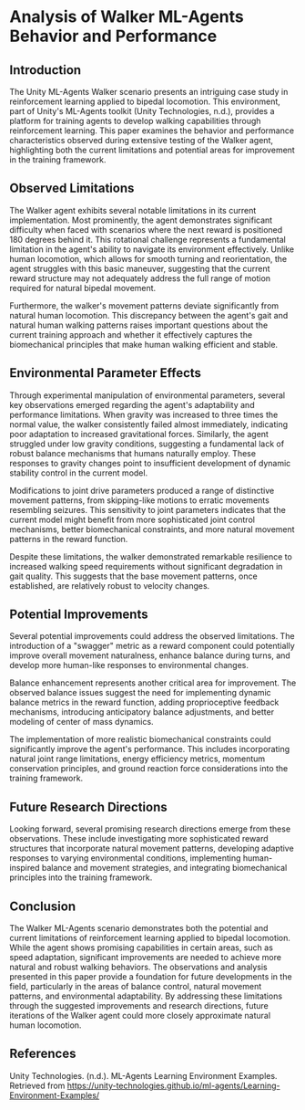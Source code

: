 # Analysis of Walker ML-Agents Behavior and Performance

## Introduction
The Unity ML-Agents Walker scenario presents an intriguing case study in reinforcement learning applied to bipedal locomotion. This environment, part of Unity's ML-Agents toolkit (Unity Technologies, n.d.), provides a platform for training agents to develop walking capabilities through reinforcement learning. This paper examines the behavior and performance characteristics observed during extensive testing of the Walker agent, highlighting both the current limitations and potential areas for improvement in the training framework.

## Observed Limitations

The Walker agent exhibits several notable limitations in its current implementation. Most prominently, the agent demonstrates significant difficulty when faced with scenarios where the next reward is positioned 180 degrees behind it. This rotational challenge represents a fundamental limitation in the agent's ability to navigate its environment effectively. Unlike human locomotion, which allows for smooth turning and reorientation, the agent struggles with this basic maneuver, suggesting that the current reward structure may not adequately address the full range of motion required for natural bipedal movement.

Furthermore, the walker's movement patterns deviate significantly from natural human locomotion. This discrepancy between the agent's gait and natural human walking patterns raises important questions about the current training approach and whether it effectively captures the biomechanical principles that make human walking efficient and stable.

## Environmental Parameter Effects

Through experimental manipulation of environmental parameters, several key observations emerged regarding the agent's adaptability and performance limitations. When gravity was increased to three times the normal value, the walker consistently failed almost immediately, indicating poor adaptation to increased gravitational forces. Similarly, the agent struggled under low gravity conditions, suggesting a fundamental lack of robust balance mechanisms that humans naturally employ. These responses to gravity changes point to insufficient development of dynamic stability control in the current model.

Modifications to joint drive parameters produced a range of distinctive movement patterns, from skipping-like motions to erratic movements resembling seizures. This sensitivity to joint parameters indicates that the current model might benefit from more sophisticated joint control mechanisms, better biomechanical constraints, and more natural movement patterns in the reward function.

Despite these limitations, the walker demonstrated remarkable resilience to increased walking speed requirements without significant degradation in gait quality. This suggests that the base movement patterns, once established, are relatively robust to velocity changes.

## Potential Improvements

Several potential improvements could address the observed limitations. The introduction of a "swagger" metric as a reward component could potentially improve overall movement naturalness, enhance balance during turns, and develop more human-like responses to environmental changes. 

Balance enhancement represents another critical area for improvement. The observed balance issues suggest the need for implementing dynamic balance metrics in the reward function, adding proprioceptive feedback mechanisms, introducing anticipatory balance adjustments, and better modeling of center of mass dynamics.

The implementation of more realistic biomechanical constraints could significantly improve the agent's performance. This includes incorporating natural joint range limitations, energy efficiency metrics, momentum conservation principles, and ground reaction force considerations into the training framework.

## Future Research Directions

Looking forward, several promising research directions emerge from these observations. These include investigating more sophisticated reward structures that incorporate natural movement patterns, developing adaptive responses to varying environmental conditions, implementing human-inspired balance and movement strategies, and integrating biomechanical principles into the training framework.

## Conclusion

The Walker ML-Agents scenario demonstrates both the potential and current limitations of reinforcement learning applied to bipedal locomotion. While the agent shows promising capabilities in certain areas, such as speed adaptation, significant improvements are needed to achieve more natural and robust walking behaviors. The observations and analysis presented in this paper provide a foundation for future developments in the field, particularly in the areas of balance control, natural movement patterns, and environmental adaptability. By addressing these limitations through the suggested improvements and research directions, future iterations of the Walker agent could more closely approximate natural human locomotion.

## References

Unity Technologies. (n.d.). ML-Agents Learning Environment Examples. Retrieved from https://unity-technologies.github.io/ml-agents/Learning-Environment-Examples/
